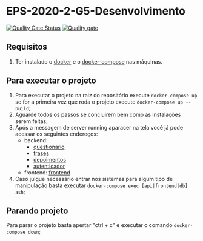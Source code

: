 # EPS-2020-2-G5-Desenvolvimento
[![Quality Gate Status](https://sonarcloud.io/api/project_badges/measure?project=fga-eps-mds_Violeta-Desenvolvimento&metric=alert_status)](https://sonarcloud.io/dashboard?id=fga-eps-mds_Violeta-Desenvolvimento)
[![Quality gate](https://sonarcloud.io/api/project_badges/quality_gate?project=fga-eps-mds_Violeta-Desenvolvimento)](https://sonarcloud.io/dashboard?id=fga-eps-mds_Violeta-Desenvolvimento)

## Requisitos
1. Ter instalado o [docker](https://docs.docker.com/get-docker/) e o [docker-compose](https://docs.docker.com/compose/install/) nas máquinas.

## Para executar o projeto
1. Para executar o projeto na raiz do repositório execute `docker-compose up`
se for a primeira vez que roda o projeto execute `docker-compose up --build`;
2. Aguarde todos os passos se concluirem bem como as instalações serem feitas;
3. Após a messagem de server running aparacer na tela você já pode acessar os seguintes endereços:
      * backend: 
          *  [questionario](http://localhost:8001/)
          *  [frases](http://localhost:8002/)
          *  [depoimentos](http://localhost:8003/)
          *  [autenticador](http://localhost:8004/)
      * frontend: [frontend](http://localhost:3000/)
4. Caso julgue necessário entrar nos sistemas para algum tipo de manipulação basta executar `docker-compose exec [api|frontend|db] ash`;

## Parando projeto
Para parar o projeto basta apertar "ctrl + c" e executar o comando `docker-compose down`;
